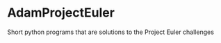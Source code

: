 AdamProjectEuler
================

Short python programs that are solutions to the Project Euler challenges
